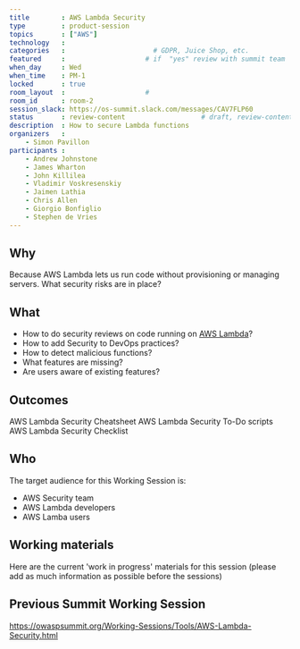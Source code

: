 ```yaml
---
title        : AWS Lambda Security
type         : product-session
topics       : ["AWS"]
technology   :
categories   :                      # GDPR, Juice Shop, etc.
featured     :                    # if  "yes" review with summit team
when_day     : Wed
when_time    : PM-1
locked       : true
room_layout  :                    #
room_id      : room-2
session_slack: https://os-summit.slack.com/messages/CAV7FLP60
status       : review-content                   # draft, review-content, done
description  : How to secure Lambda functions
organizers   :
    - Simon Pavillon
participants :
    - Andrew Johnstone
    - James Wharton
    - John Killilea
    - Vladimir Voskresenskiy
    - Jaimen Lathia
    - Chris Allen
    - Giorgio Bonfiglio
    - Stephen de Vries
---
```


## Why

Because AWS Lambda lets us run code without provisioning or managing servers. What security risks are in place?

## What

 - How to do security reviews on code running on [AWS Lambda](https://aws.amazon.com/lambda)?
 - How to add Security to DevOps practices?
 - How to detect malicious functions?
 - What features are missing?
 - Are users aware of existing features?

## Outcomes

AWS Lambda Security Cheatsheet
AWS Lambda Security To-Do scripts
AWS Lambda Security Checklist

## Who

The target audience for this Working Session is:

- AWS Security team
- AWS Lambda developers
- AWS Lamba users

## Working materials

Here are the current 'work in progress' materials for this session (please add as much information as possible before the sessions)

## Previous Summit Working Session

https://owaspsummit.org/Working-Sessions/Tools/AWS-Lambda-Security.html
